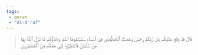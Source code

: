 ```yaml
---
tags: 
 - quran 
 - "Al-A'raf"
---
```


> قَالَ قَدۡ وَقَعَ عَلَيۡكُم مِّن رَّبِّكُمۡ رِجۡسٞ وَغَضَبٌۖ أَتُجَٰدِلُونَنِي فِيٓ أَسۡمَآءٖ سَمَّيۡتُمُوهَآ أَنتُمۡ وَءَابَآؤُكُم مَّا نَزَّلَ ٱللَّهُ بِهَا مِن سُلۡطَٰنٖۚ فَٱنتَظِرُوٓاْ إِنِّي مَعَكُم مِّنَ ٱلۡمُنتَظِرِينَ
